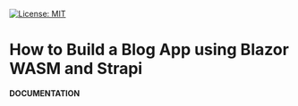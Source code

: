 [![License: MIT](https://img.shields.io/badge/License-MIT-yellow.svg)](https://opensource.org/licenses/MIT)

# How to Build a Blog App using Blazor WASM and Strapi

**DOCUMENTATION**